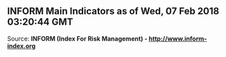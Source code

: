 ## INFORM Main Indicators as of Wed, 07 Feb 2018 03:20:44 GMT

Source: **INFORM (Index For Risk Management) - http://www.inform-index.org**